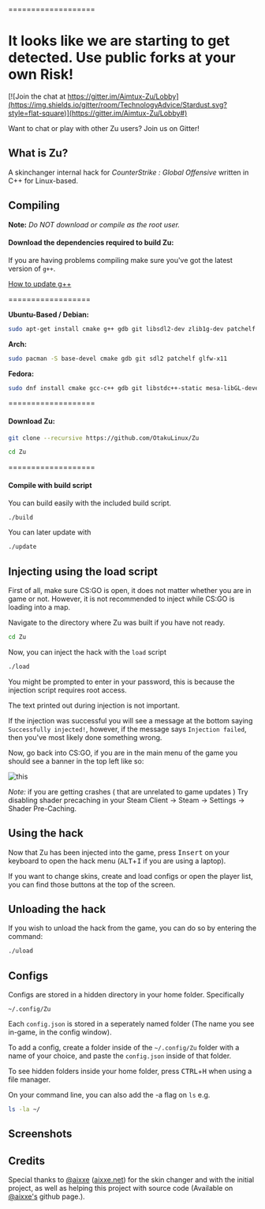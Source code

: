<p align="center">

</p>
===================

# It looks like we are starting to get detected. Use public forks at your own Risk!
[![Join the chat at https://gitter.im/Aimtux-Zu/Lobby](https://img.shields.io/gitter/room/TechnologyAdvice/Stardust.svg?style=flat-square)](https://gitter.im/Aimtux-Zu/Lobby#)

Want to chat or play with other Zu users? Join us on Gitter!


## What is Zu?

A skinchanger internal hack for *CounterStrike : Global Offensive* written in C++ for Linux-based.

## Compiling

**Note:** _Do NOT download or compile as the root user._

#### Download the dependencies required to build Zu:

If you are having problems compiling make sure you've got the latest version of `g++`.

[How to update g++](https://github.com/LWSS/Zu/wiki/Updating-your-compiler)

==================

__Ubuntu-Based / Debian:__
```bash
sudo apt-get install cmake g++ gdb git libsdl2-dev zlib1g-dev patchelf libglfw3-dev
```
__Arch:__
```bash
sudo pacman -S base-devel cmake gdb git sdl2 patchelf glfw-x11
```
__Fedora:__
```bash
sudo dnf install cmake gcc-c++ gdb git libstdc++-static mesa-libGL-devel SDL2-devel zlib-devel libX11-devel patchelf
```

===================

#### Download Zu:

```bash
git clone --recursive https://github.com/OtakuLinux/Zu
```

```bash
cd Zu
```

===================

#### Compile with build script

You can build easily with the included build script.
```bash
./build
```

You can later update with
```bash
./update
```


## Injecting using the load script

First of all, make sure CS:GO is open, it does not matter whether you are in game or not. However, it is not recommended to inject while CS:GO is loading into a map.

Navigate to the directory where Zu was built if you have not ready.
```bash
cd Zu
```

Now, you can inject the hack with the `load` script
```bash
./load
```

You might be prompted to enter in your password, this is because the injection script requires root access.

The text printed out during injection is not important.

If the injection was successful you will see a message at the bottom saying `Successfully injected!`, however, if the message says `Injection failed`, then you've most likely done something wrong.

Now, go back into CS:GO, if you are in the main menu of the game you should see a banner in the top left like so:

![this](http://i.imgur.com/Gb0SV1u.png)

*Note:* if you are getting crashes ( that are unrelated to game updates ) Try disabling shader precaching in your Steam Client -> Steam -> Settings -> Shader Pre-Caching.

## Using the hack

Now that Zu has been injected into the game, press <kbd>Insert</kbd> on your keyboard to open the hack menu (<kbd>ALT</kbd>+<kbd>I</kbd> if you are using a laptop).

If you want to change skins, create and load configs or open the player list, you can find those buttons at the top of the screen.


## Unloading the hack

If you wish to unload the hack from the game, you can do so by entering the command:
```bash
./uload
```

## Configs

Configs are stored in a hidden directory in your home folder. Specifically
```
~/.config/Zu
```

Each `config.json` is stored in a seperately named folder (The name you see in-game, in the config window).

To add a config, create a folder inside of the `~/.config/Zu` folder with a name of your choice, and paste the `config.json` inside of that folder.

To see hidden folders inside your home folder, press <kbd>CTRL</kbd>+<kbd>H</kbd> when using a file manager.

On your command line, you can also add the -a flag on `ls` e.g.
```bash
ls -la ~/
```


## Screenshots




## Credits

Special thanks to [@aixxe](http://www.github.com/aixxe/) ([aixxe.net](http://www.aixxe.net)) for the skin changer and with the initial project, as well as helping this project with source code (Available on [@aixxe's](http://www.github.com/aixxe/) github page.).
